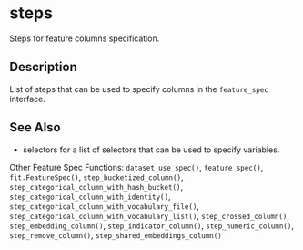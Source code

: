 # steps


Steps for feature columns specification.




## Description

List of steps that can be used to specify columns in the ``feature_spec`` interface.









## See Also



*  selectors for a list of selectors that can be used to specify variables.


Other Feature Spec Functions: 
`dataset_use_spec()`,
`feature_spec()`,
`fit.FeatureSpec()`,
`step_bucketized_column()`,
`step_categorical_column_with_hash_bucket()`,
`step_categorical_column_with_identity()`,
`step_categorical_column_with_vocabulary_file()`,
`step_categorical_column_with_vocabulary_list()`,
`step_crossed_column()`,
`step_embedding_column()`,
`step_indicator_column()`,
`step_numeric_column()`,
`step_remove_column()`,
`step_shared_embeddings_column()`



